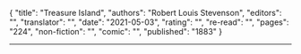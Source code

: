 {
"title": "Treasure Island",
"authors": "Robert Louis Stevenson",
"editors": "",
"translator": "",
"date": "2021-05-03",
"rating": "",
"re-read": "",
"pages": "224",
"non-fiction": "",
"comic": "",
"published": "1883"
}

---
